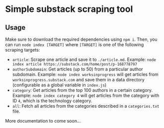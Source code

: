 # Simple substack scraping tool
## Usage
Make sure to download the required dependencies using `npm i`. Then, you can run `node index [TARGET]` where `[TARGET]` is one of the following scraping targets:
* `article`: Scrape one article and save it to `./article.md`. Example: `node index article https://substack.com/home/post/p-168778797`
* `authorSubdomain`: Get articles (up to 50) from a particular author subdomain. Example: `node index worksinprogress` will get articles from `worksinprogress.substack.com` and save them in a data directory (configurable as a global variable in `index.js`)
* `category`: Get articles from the top 100 authors in a certain category. Example: `node index category 4` will get articles from the category with ID `4`, which is the technology category.
* `all`: Fetch all articles from the categories described in a `categories.txt` file.

More documentation to come soon...
